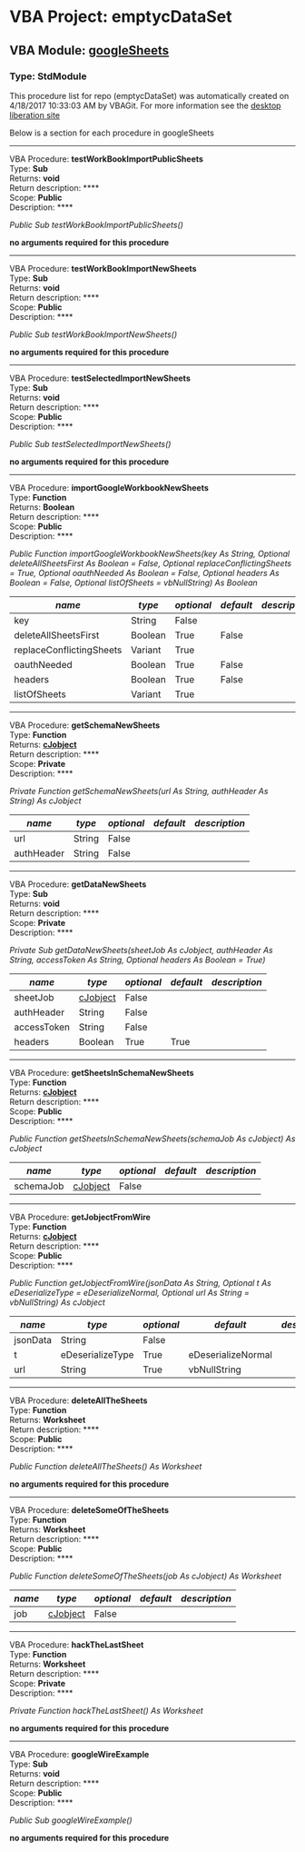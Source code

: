 # VBA Project: **emptycDataSet**
## VBA Module: **[googleSheets](/scripts/googleSheets.vba "source is here")**
### Type: StdModule  

This procedure list for repo (emptycDataSet) was automatically created on 4/18/2017 10:33:03 AM by VBAGit.
For more information see the [desktop liberation site](http://ramblings.mcpher.com/Home/excelquirks/drivesdk/gettinggithubready "desktop liberation")

Below is a section for each procedure in googleSheets

---
VBA Procedure: **testWorkBookImportPublicSheets**  
Type: **Sub**  
Returns: **void**  
Return description: ****  
Scope: **Public**  
Description: ****  

*Public Sub testWorkBookImportPublicSheets()*  

**no arguments required for this procedure**


---
VBA Procedure: **testWorkBookImportNewSheets**  
Type: **Sub**  
Returns: **void**  
Return description: ****  
Scope: **Public**  
Description: ****  

*Public Sub testWorkBookImportNewSheets()*  

**no arguments required for this procedure**


---
VBA Procedure: **testSelectedImportNewSheets**  
Type: **Sub**  
Returns: **void**  
Return description: ****  
Scope: **Public**  
Description: ****  

*Public Sub testSelectedImportNewSheets()*  

**no arguments required for this procedure**


---
VBA Procedure: **importGoogleWorkbookNewSheets**  
Type: **Function**  
Returns: **Boolean**  
Return description: ****  
Scope: **Public**  
Description: ****  

*Public Function importGoogleWorkbookNewSheets(key As String, Optional deleteAllSheetsFirst As Boolean = False, Optional replaceConflictingSheets = True, Optional oauthNeeded As Boolean = False, Optional headers As Boolean = False, Optional listOfSheets = vbNullString) As Boolean*  

*name*|*type*|*optional*|*default*|*description*
---|---|---|---|---
key|String|False||
deleteAllSheetsFirst|Boolean|True| False|
replaceConflictingSheets|Variant|True||
oauthNeeded|Boolean|True| False|
headers|Boolean|True| False|
listOfSheets|Variant|True||


---
VBA Procedure: **getSchemaNewSheets**  
Type: **Function**  
Returns: **[cJobject](/libraries/cJobject_cls.md "cJobject")**  
Return description: ****  
Scope: **Private**  
Description: ****  

*Private Function getSchemaNewSheets(url As String, authHeader As String) As cJobject*  

*name*|*type*|*optional*|*default*|*description*
---|---|---|---|---
url|String|False||
authHeader|String|False||


---
VBA Procedure: **getDataNewSheets**  
Type: **Sub**  
Returns: **void**  
Return description: ****  
Scope: **Private**  
Description: ****  

*Private Sub getDataNewSheets(sheetJob As cJobject, authHeader As String, accessToken As String, Optional headers As Boolean = True)*  

*name*|*type*|*optional*|*default*|*description*
---|---|---|---|---
sheetJob|[cJobject](/libraries/cJobject_cls.md "cJobject")|False||
authHeader|String|False||
accessToken|String|False||
headers|Boolean|True| True|


---
VBA Procedure: **getSheetsInSchemaNewSheets**  
Type: **Function**  
Returns: **[cJobject](/libraries/cJobject_cls.md "cJobject")**  
Return description: ****  
Scope: **Public**  
Description: ****  

*Public Function getSheetsInSchemaNewSheets(schemaJob As cJobject) As cJobject*  

*name*|*type*|*optional*|*default*|*description*
---|---|---|---|---
schemaJob|[cJobject](/libraries/cJobject_cls.md "cJobject")|False||


---
VBA Procedure: **getJobjectFromWire**  
Type: **Function**  
Returns: **[cJobject](/libraries/cJobject_cls.md "cJobject")**  
Return description: ****  
Scope: **Public**  
Description: ****  

*Public Function getJobjectFromWire(jsonData As String, Optional t As eDeserializeType = eDeserializeNormal, Optional url As String = vbNullString) As cJobject*  

*name*|*type*|*optional*|*default*|*description*
---|---|---|---|---
jsonData|String|False||
t|eDeserializeType|True| eDeserializeNormal|
url|String|True| vbNullString|


---
VBA Procedure: **deleteAllTheSheets**  
Type: **Function**  
Returns: **Worksheet**  
Return description: ****  
Scope: **Public**  
Description: ****  

*Public Function deleteAllTheSheets() As Worksheet*  

**no arguments required for this procedure**


---
VBA Procedure: **deleteSomeOfTheSheets**  
Type: **Function**  
Returns: **Worksheet**  
Return description: ****  
Scope: **Public**  
Description: ****  

*Public Function deleteSomeOfTheSheets(job As cJobject) As Worksheet*  

*name*|*type*|*optional*|*default*|*description*
---|---|---|---|---
job|[cJobject](/libraries/cJobject_cls.md "cJobject")|False||


---
VBA Procedure: **hackTheLastSheet**  
Type: **Function**  
Returns: **Worksheet**  
Return description: ****  
Scope: **Private**  
Description: ****  

*Private Function hackTheLastSheet() As Worksheet*  

**no arguments required for this procedure**


---
VBA Procedure: **googleWireExample**  
Type: **Sub**  
Returns: **void**  
Return description: ****  
Scope: **Public**  
Description: ****  

*Public Sub googleWireExample()*  

**no arguments required for this procedure**

